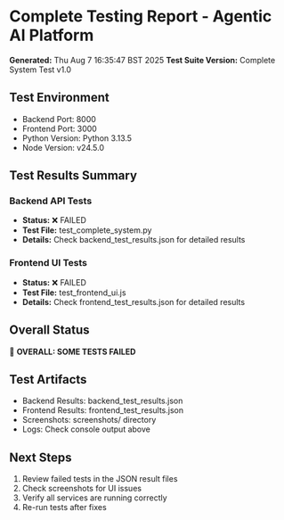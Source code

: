 # Complete Testing Report - Agentic AI Platform

**Generated:** Thu Aug  7 16:35:47 BST 2025
**Test Suite Version:** Complete System Test v1.0

## Test Environment
- Backend Port: 8000
- Frontend Port: 3000
- Python Version: Python 3.13.5
- Node Version: v24.5.0

## Test Results Summary

### Backend API Tests
- **Status:** ❌ FAILED
- **Test File:** test_complete_system.py
- **Details:** Check backend_test_results.json for detailed results

### Frontend UI Tests
- **Status:** ❌ FAILED
- **Test File:** test_frontend_ui.js  
- **Details:** Check frontend_test_results.json for detailed results

## Overall Status
🚨 **OVERALL: SOME TESTS FAILED**

## Test Artifacts
- Backend Results: backend_test_results.json
- Frontend Results: frontend_test_results.json
- Screenshots: screenshots/ directory
- Logs: Check console output above

## Next Steps
1. Review failed tests in the JSON result files
2. Check screenshots for UI issues
3. Verify all services are running correctly
4. Re-run tests after fixes
